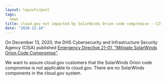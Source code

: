 ```yaml
---
layout: layouts/post
tags:
  news
title: cloud.gov not impacted by SolarWinds Orion code compromise - CISA Directive 21-01
date: "2020-12-18"
---
```

On December 13, 2020, the DHS Cybersecurity and Infrastructure Security Agency (CISA) published [Emergency Directive 21-01, “Mitigate SolarWinds Orion Code Compromise”](https://cyber.dhs.gov/ed/21-01/).

We want to assure cloud.gov customers that the SolarWinds Orion code compromise is not applicable to cloud.gov. There are no SolarWinds components in the cloud.gov system.
